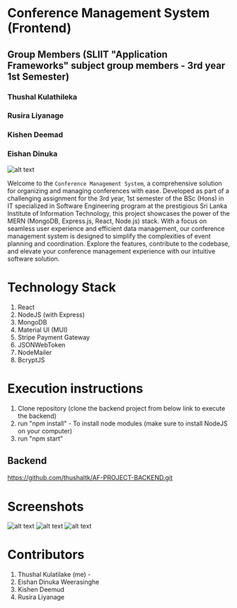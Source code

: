 # Conference Management System (Frontend)

## Group Members (SLIIT "Application Frameworks" subject group members - 3rd year 1st Semester)

### Thushal Kulathileka
### Rusira Liyanage
### Kishen Deemad
### Eishan Dinuka

![alt text](https://raw.githubusercontent.com/thushaltk/AF-PROJECT-FRONTEND/master/screenshots/Screenshot%202023-10-15%20152308.jpg "Logo Title Text 1")


Welcome to the ``` Conference Management System ```, a comprehensive solution for organizing and managing conferences with ease. Developed as part of a challenging assignment for the 3rd year, 1st semester of the BSc (Hons) in IT specialized in Software Engineering program at the prestigious Sri Lanka Institute of Information Technology, this project showcases the power of the MERN (MongoDB, Express.js, React, Node.js) stack. With a focus on seamless user experience and efficient data management, our conference management system is designed to simplify the complexities of event planning and coordination. Explore the features, contribute to the codebase, and elevate your conference management experience with our intuitive software solution.

# Technology Stack
1. React
2. NodeJS (with Express)
3. MongoDB
4. Material UI (MUI)
5. Stripe Payment Gateway
6. JSONWebToken
7. NodeMailer
8. BcryptJS

# Execution instructions
1. Clone repository (clone the backend project from below link to execute the backend)
2. run "npm install" - To install node modules (make sure to install NodeJS on your computer)
3. run "npm start"

## Backend 
<https://github.com/thushaltk/AF-PROJECT-BACKEND.git>

# Screenshots

![alt text](https://raw.githubusercontent.com/thushaltk/AF-PROJECT-FRONTEND/master/screenshots/Screenshot%202023-10-15%20152426.jpg "Logo Title Text 1")
![alt text](https://raw.githubusercontent.com/thushaltk/AF-PROJECT-FRONTEND/master/screenshots/Screenshot%202023-10-15%20152453.jpg "Logo Title Text 1")
![alt text](https://raw.githubusercontent.com/thushaltk/AF-PROJECT-FRONTEND/master/screenshots/Screenshot%202023-10-15%20152519.jpg "Logo Title Text 1")

# Contributors
1. Thushal Kulatilake (me) -
2. Eishan Dinuka Weerasinghe
3. Kishen Deemud
4. Rusira Liyanage
